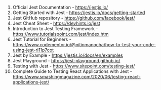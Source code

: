 

1. Official Jest Documentation - https://jestjs.io/
2. Getting Started with Jest - https://jestjs.io/docs/getting-started
3. Jest GitHub repository - https://github.com/facebook/jest/
4. Jest Cheat Sheet - https://devhints.io/jest
5. Introduction to Jest Testing Framework - https://www.tutorialspoint.com/jest/index.htm
6. Jest Tutorial for Beginners - https://www.codementor.io/@nitinmanocha/how-to-test-your-code-using-jest-ri11p7cot
7. Jest by Example - https://jestjs.io/docs/en/examples
8. Jest Playground - https://jest-playground.github.io/
9. Testing with Jest - https://www.sitepoint.com/testing-jest/
10. Complete Guide to Testing React Applications with Jest - https://www.smashingmagazine.com/2020/06/testing-react-applications-jest/